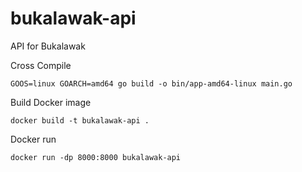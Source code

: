 # bukalawak-api
API for Bukalawak

Cross Compile
```
GOOS=linux GOARCH=amd64 go build -o bin/app-amd64-linux main.go
```

Build Docker image
```
docker build -t bukalawak-api .
```

Docker run
```
docker run -dp 8000:8000 bukalawak-api
```
